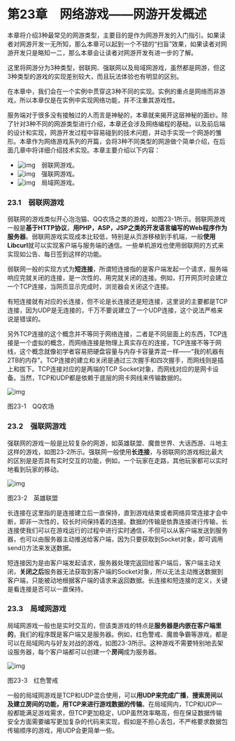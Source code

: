 # 第**23**章　网络游戏——网游开发概述

本章将介绍3种最常见的网游类型，主要目的是作为网游开发的入门指引。如果读者对网游开发一无所知，那么本章可以起到一个不错的“扫盲”效果，如果读者对网游开发只是略知一二，那么本章会让读者对网游开发有进一步的了解。

这里将网游分为3种类型，弱联网、强联网以及局域网游戏，虽然都是网游，但这3种类型的游戏的实现差别较大，而且玩法体验也有明显的区别。

在本章中，我们会在一个实例中贯穿这3种不同的实现。实例的重点是网络而非游戏，所以本章仅是在实例中实现网络功能，并不注重其游戏性。

服务端对于很多没有接触过的人而言是神秘的，本章就来揭开这层神秘的面纱。除了针对3种不同的网游类型进行介绍，本章还会涉及网络编程的基础，以及前后端的设计和实现，网游开发过程中容易碰到的技术问题，并动手实现一个网游的雏形。本章作为网络游戏系列的开篇，会将3种不同类型的网游做个简单介绍，在后面几章中将详细介绍技术实现。本章主要介绍以下内容：

- ![img](https://gitee.com/nlpleaf/PicGo/raw/master/20200621094533.jpeg)　弱联网游戏。
- ![img](https://gitee.com/nlpleaf/PicGo/raw/master/20200621094533.jpeg)　强联网游戏。
- ![img](https://gitee.com/nlpleaf/PicGo/raw/master/20200621094533.jpeg)　局域网游戏。

### 23.1　弱联网游戏

弱联网的游戏类似开心泡泡猫、QQ农场之类的游戏，如图23-1所示。弱联网游戏一般是**基于HTTP协议**，**用PHP，ASP，JSP之类的开发语言编写的Web程序作为服务器**。弱联网游戏实现成本比较低，特别是从页游移植到手机端，一般**使用Libcurl**就可以实现客户端与服务端的通信。一些单机游戏也使用弱联网的方式来实现如公告、每日签到这样的功能。

弱联网一般的实现方式为**短连接**，所谓短连接指的是客户端发起一个请求，服务端响应完就关闭的连接，是一次性的、用完就关闭的连接。例如，打开网页时会建立一个TCP连接，当网页显示完成时，浏览器会关闭这个连接。

有短连接就有对应的长连接，但不论是长连接还是短连接，这里说的主要都是TCP连接，因为UDP是无连接的，千万不要说建立了一个UDP连接，这个说法严格来说是错误的。

另外TCP连接的这个概念并不等同于网络连接，二者是不同层面上的东西，TCP连接是一个虚拟的概念，而网络连接是物理上真实存在的连接，TCP连接不等于网线，这个概念就像初学者容易把硬盘容量与内存卡容量弄混一样——“我的机器有2TB的内存”。TCP连接的建立和关闭是通过三次握手和四次握手，而网线则是插上和拔下。TCP连接对应的是两端的TCP Socket对象，而网线对应的是网卡设备。当然，TCP和UDP都是依赖于底层的网卡网线来传输数据的。

![img](https://gitee.com/nlpleaf/PicGo/raw/master/20200623121358.jpeg)

图23-1　QQ农场

### 23.2　强联网游戏

强联网的游戏一般是比较复杂的网游，如英雄联盟、魔兽世界、大话西游、斗地主这样的游戏，如图23-2所示。强联网一般使用**长连接**，与弱联网的游戏相比最大的区别是是否具有实时交互的功能，例如，一个玩家在走路，其他玩家都可以实时地看到玩家的移动。

![img](https://gitee.com/nlpleaf/PicGo/raw/master/20200623121359.jpeg)

图23-2　英雄联盟

长连接在这里指的是连接建立后一直保持，直到游戏结束或者网络异常连接才会中断，即非一次性的，较长时间保持着的连接。数据的传输是依靠连接进行传输，长连接使我们可以在游戏运行的过程中进行实时通信，不但可以从客户端发送到服务器，也可以由服务器主动推送给客户端，因为只要获取到Socket对象，即可调用send()方法来发送数据。

短连接因为是由客户端发起请求，服务器处理完返回给客户端后，客户端主动关闭，**关闭之后**服务器无法获取到客户端的Socket对象，所以无法主动推送数据到客户端，只能被动地根据客户端的请求来返回数据。长连接和短连接的定义，关键是看连接是否可以一直保持。

### 23.3　局域网游戏

局域网游戏一般也是实时交互的，但该类游戏的特点是**服务器是内嵌在客户端里的**，我们的程序既是客户端又是服务器。例如，红色警戒、魔兽争霸等游戏，都是可以在局域网内与好友对战的游戏，如图23-3所示。这种游戏不需要特别地去架设服务器，每个客户端都可以创建一个**房间**成为服务器。

![img](https://gitee.com/nlpleaf/PicGo/raw/master/20200623121400.jpeg)

图23-3　红色警戒

一般的局域网游戏是TCP和UDP混合使用，可以**用UDP来完成广播**，**搜索房间以及建立房间的功能，用TCP来进行游戏数据的传输**。在局域网内，TCP和UDP一般都能满足游戏需求，但TCP更加稳定，UDP虽然效率略高，但在保证数据传输安全方面需要编写更加复杂的代码来实现，假如是不担心丢包，不严格要求数据包传输顺序的游戏，用UDP会更简单一些。